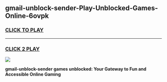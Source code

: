 
## gmail-unblock-sender-Play-Unblocked-Games-Online-6ovpk
<h3>
<a href="https://premium76.site?title=gmail-unblock-sender&ref=25A">CLICK TO PLAY</a></h3>
<hr>

<h3>
<a href="https://premium76.site?title=gmail-unblock-sender&ref=25A">CLICK 2 PLAY</a>
  
</h3>

<a href="https://premium76.site?title=gmail-unblock-sender&ref=25A"><img src="https://clearcache.store/games.png"></a>


**gmail-unblock-sender games unblocked: Your Gateway to Fun and Accessible Online Gaming**
